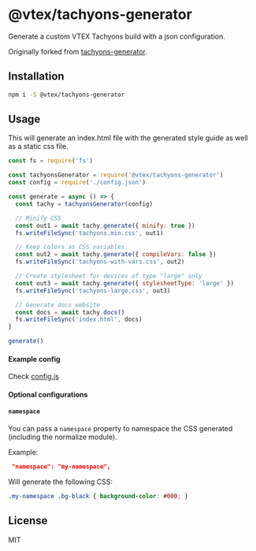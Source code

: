 # @vtex/tachyons-generator

Generate a custom VTEX Tachyons build with a json configuration.

Originally forked from [tachyons-generator](https://github.com/tachyons-css/generator).

## Installation

```bash
npm i -S @vtex/tachyons-generator
```

## Usage
This will generate an index.html file with the generated style guide as well as a static css file.

```javascript
const fs = require('fs')

const tachyonsGenerator = require('@vtex/tachyons-generator')
const config = require('./config.json')

const generate = async () => {
  const tachy = tachyonsGenerator(config)

  // Minify CSS
  const out1 = await tachy.generate({ minify: true })
  fs.writeFileSync('tachyons.min.css', out1)

  // Keep colors as CSS variables
  const out2 = await tachy.generate({ compileVars: false })
  fs.writeFileSync('tachyons-with-vars.css', out2)

  // Create stylesheet for devices of type "large" only
  const out3 = await tachy.generate({ stylesheetType: 'large' })
  fs.writeFileSync('tachyons-large.css', out3)

  // Generate docs website
  const docs = await tachy.docs()
  fs.writeFileSync('index.html', docs)
}

generate()
```

#### Example config

Check [config.js](/config.js)

#### Optional configurations

#### `namespace`

You can pass a `namespace` property to namespace the CSS generated (including the normalize module).

Example:

```json
 "namespace": "my-namespace",
```

Will generate the following CSS:

```css
.my-namespace .bg-black { background-color: #000; }
```

## License

MIT
